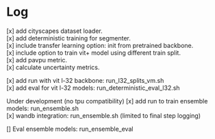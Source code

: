 
# Log

[x] add cityscapes dataset loader. <br />
[x] add deterministic training for segmenter.  <br />
[x] include transfer learning option: init from pretrained backbone. <br />
[x] include option to train vit+ model using different train split. <br />
[x] add pavpu metric. <br />
[x] calculate uncertainty metrics. <br />

[x] add run with vit l-32 backbone: run_l32_splits_vm.sh <br /> 
[x] add eval for vit l-32 models: run_deterministic_eval_l32.sh <br />

Under development (no tpu compatibility)
[x] add run to train ensemble models: run_ensemble.sh <br />
[x] wandb integration: run_ensemble.sh (limited to final step logging) <br />

[] Eval ensemble models: run_ensemble_eval <br />


